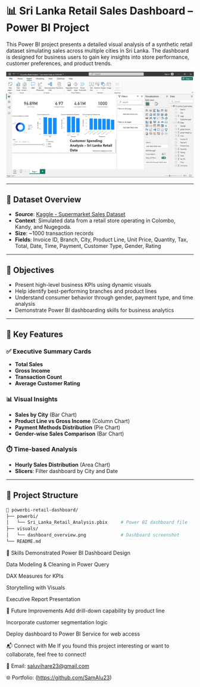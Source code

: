 # 📊 Sri Lanka Retail Sales Dashboard – Power BI Project

This Power BI project presents a detailed visual analysis of a synthetic retail dataset simulating sales across multiple cities in Sri Lanka. The dashboard is designed for business users to gain key insights into store performance, customer preferences, and product trends.

![Dashboard Screenshot](https://github.com/SamAlu23/Sales-Analysis/blob/main/Power%20BI%20Dasboard%20-%20Sales%20Analysis.png)

---

## 📁 Dataset Overview

- **Source**: [Kaggle - Supermarket Sales Dataset](https://www.kaggle.com/datasets/aungpyaeap/supermarket-sales)
- **Context**: Simulated data from a retail store operating in Colombo, Kandy, and Nugegoda.
- **Size**: ~1000 transaction records
- **Fields**: Invoice ID, Branch, City, Product Line, Unit Price, Quantity, Tax, Total, Date, Time, Payment, Customer Type, Gender, Rating

---

## 🎯 Objectives

- Present high-level business KPIs using dynamic visuals
- Help identify best-performing branches and product lines
- Understand consumer behavior through gender, payment type, and time analysis
- Demonstrate Power BI dashboarding skills for business analytics

---

## 🚀 Key Features

### ✅ Executive Summary Cards
- **Total Sales**
- **Gross Income**
- **Transaction Count**
- **Average Customer Rating**

### 📊 Visual Insights
- **Sales by City** (Bar Chart)
- **Product Line vs Gross Income** (Column Chart)
- **Payment Methods Distribution** (Pie Chart)
- **Gender-wise Sales Comparison** (Bar Chart)

### ⏱️ Time-based Analysis
- **Hourly Sales Distribution** (Area Chart)
- **Slicers**: Filter dashboard by City and Date

---

## 📂 Project Structure

```bash
📁 powerbi-retail-dashboard/
├── powerbi/
│   └── Sri_Lanka_Retail_Analysis.pbix     # Power BI dashboard file
├── visuals/
│   └── dashboard_overview.png             # Dashboard screenshot
└── README.md

```

🧠 Skills Demonstrated
Power BI Dashboard Design

Data Modeling & Cleaning in Power Query

DAX Measures for KPIs

Storytelling with Visuals

Executive Report Presentation

🧩 Future Improvements
Add drill-down capability by product line

Incorporate customer segmentation logic

Deploy dashboard to Power BI Service for web access

📬 Connect with Me
If you found this project interesting or want to collaborate, feel free to connect!

📧 Email: saluvihare23@gmail.com

🌐 Portfolio: (https://github.com/SamAlu23)



